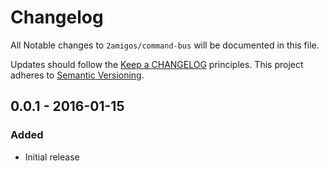 # Changelog

All Notable changes to `2amigos/command-bus` will be documented in this file.

Updates should follow the [Keep a CHANGELOG](http://keepachangelog.com/) principles.
This project adheres to [Semantic Versioning](http://semver.org/).

## 0.0.1 - 2016-01-15

### Added
- Initial release
